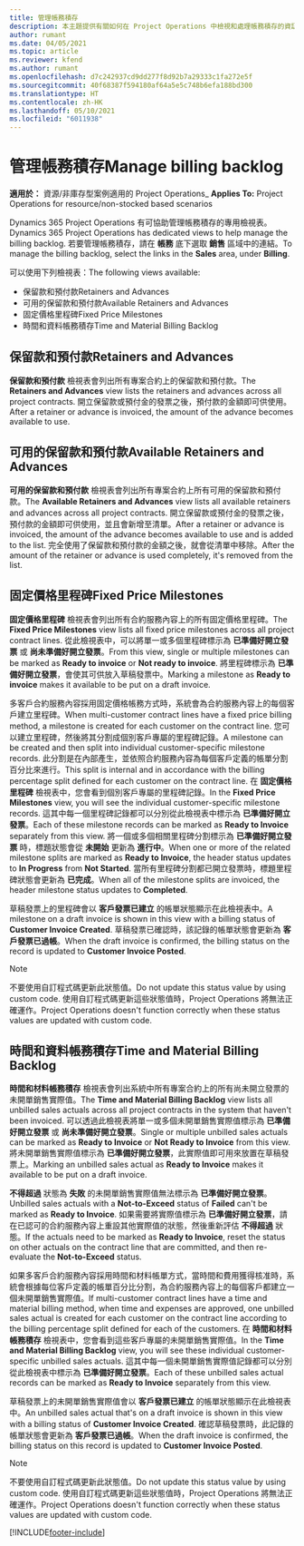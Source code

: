 ```yaml
---
title: 管理帳務積存
description: 本主題提供有關如何在 Project Operations 中檢視和處理帳務積存的資訊。
author: rumant
ms.date: 04/05/2021
ms.topic: article
ms.reviewer: kfend
ms.author: rumant
ms.openlocfilehash: d7c242937cd9dd277f8d92b7a29333c1fa272e5f
ms.sourcegitcommit: 40f68387f594180af64a5e5c748b6efa188bd300
ms.translationtype: HT
ms.contentlocale: zh-HK
ms.lasthandoff: 05/10/2021
ms.locfileid: "6011938"
---
```

# <a name="manage-billing-backlog"></a><span data-ttu-id="25c8a-103">管理帳務積存</span><span class="sxs-lookup"><span data-stu-id="25c8a-103">Manage billing backlog</span></span>

<span data-ttu-id="25c8a-104">**適用於：** 資源/非庫存型案例適用的 Project Operations</span><span class="sxs-lookup"><span data-stu-id="25c8a-104">_ **Applies To:** Project Operations for resource/non-stocked based scenarios</span></span>

<span data-ttu-id="25c8a-105">Dynamics 365 Project Operations 有可協助管理帳務積存的專用檢視表。</span><span class="sxs-lookup"><span data-stu-id="25c8a-105">Dynamics 365 Project Operations has dedicated views to help manage the billing backlog.</span></span> <span data-ttu-id="25c8a-106">若要管理帳務積存，請在 **帳務** 底下選取 **銷售** 區域中的連結。</span><span class="sxs-lookup"><span data-stu-id="25c8a-106">To manage the billing backlog, select the links in the **Sales** area, under **Billing**.</span></span> 

<span data-ttu-id="25c8a-107">可以使用下列檢視表：</span><span class="sxs-lookup"><span data-stu-id="25c8a-107">The following views available:</span></span>

- <span data-ttu-id="25c8a-108">保留款和預付款</span><span class="sxs-lookup"><span data-stu-id="25c8a-108">Retainers and Advances</span></span>
- <span data-ttu-id="25c8a-109">可用的保留款和預付款</span><span class="sxs-lookup"><span data-stu-id="25c8a-109">Available Retainers and Advances</span></span>
- <span data-ttu-id="25c8a-110">固定價格里程碑</span><span class="sxs-lookup"><span data-stu-id="25c8a-110">Fixed Price Milestones</span></span>
- <span data-ttu-id="25c8a-111">時間和資料帳務積存</span><span class="sxs-lookup"><span data-stu-id="25c8a-111">Time and Material Billing Backlog</span></span>

## <a name="retainers-and-advances"></a><span data-ttu-id="25c8a-112">保留款和預付款</span><span class="sxs-lookup"><span data-stu-id="25c8a-112">Retainers and Advances</span></span>

<span data-ttu-id="25c8a-113">**保留款和預付款** 檢視表會列出所有專案合約上的保留款和預付款。</span><span class="sxs-lookup"><span data-stu-id="25c8a-113">The **Retainers and Advances** view lists the retainers and advances across all project contracts.</span></span> <span data-ttu-id="25c8a-114">開立保留款或預付金的發票之後，預付款的金額即可供使用。</span><span class="sxs-lookup"><span data-stu-id="25c8a-114">After a retainer or advance is invoiced, the amount of the advance becomes available to use.</span></span>

## <a name="available-retainers-and-advances"></a><span data-ttu-id="25c8a-115">可用的保留款和預付款</span><span class="sxs-lookup"><span data-stu-id="25c8a-115">Available Retainers and Advances</span></span>

<span data-ttu-id="25c8a-116">**可用的保留款和預付款** 檢視表會列出所有專案合約上所有可用的保留款和預付款。</span><span class="sxs-lookup"><span data-stu-id="25c8a-116">The **Available Retainers and Advances** view lists all available retainers and advances across all project contracts.</span></span> <span data-ttu-id="25c8a-117">開立保留款或預付金的發票之後，預付款的金額即可供使用，並且會新增至清單。</span><span class="sxs-lookup"><span data-stu-id="25c8a-117">After a retainer or advance is invoiced, the amount of the advance becomes available to use and is added to the list.</span></span> <span data-ttu-id="25c8a-118">完全使用了保留款和預付款的金額之後，就會從清單中移除。</span><span class="sxs-lookup"><span data-stu-id="25c8a-118">After the amount of the retainer or advance is used completely, it's removed from the list.</span></span>

## <a name="fixed-price-milestones"></a><span data-ttu-id="25c8a-119">固定價格里程碑</span><span class="sxs-lookup"><span data-stu-id="25c8a-119">Fixed Price Milestones</span></span>

<span data-ttu-id="25c8a-120">**固定價格里程碑** 檢視表會列出所有合約服務內容上的所有固定價格里程碑。</span><span class="sxs-lookup"><span data-stu-id="25c8a-120">The **Fixed Price Milestones** view lists all fixed price milestones across all project contract lines.</span></span> <span data-ttu-id="25c8a-121">從此檢視表中，可以將單一或多個里程碑標示為 **已準備好開立發票** 或 **尚未準備好開立發票**。</span><span class="sxs-lookup"><span data-stu-id="25c8a-121">From this view, single or multiple milestones can be marked as **Ready to invoice** or **Not ready to invoice**.</span></span> <span data-ttu-id="25c8a-122">將里程碑標示為 **已準備好開立發票**，會使其可供放入草稿發票中。</span><span class="sxs-lookup"><span data-stu-id="25c8a-122">Marking a milestone as **Ready to invoice** makes it available to be put on a draft invoice.</span></span>

<span data-ttu-id="25c8a-123">多客戶合約服務內容採用固定價格帳務方式時，系統會為合約服務內容上的每個客戶建立里程碑。</span><span class="sxs-lookup"><span data-stu-id="25c8a-123">When multi-customer contract lines have a fixed price billing method, a milestone is created for each customer on the contract line.</span></span> <span data-ttu-id="25c8a-124">您可以建立里程碑，然後將其分割成個別客戶專屬的里程碑記錄。</span><span class="sxs-lookup"><span data-stu-id="25c8a-124">A milestone can be created and then split into individual customer-specific milestone records.</span></span> <span data-ttu-id="25c8a-125">此分割是在內部產生，並依照合約服務內容為每個客戶定義的帳單分割百分比來進行。</span><span class="sxs-lookup"><span data-stu-id="25c8a-125">This split is internal and in accordance with the billing percentage split defined for each customer on the contract line.</span></span> <span data-ttu-id="25c8a-126">在 **固定價格里程碑** 檢視表中，您會看到個別客戶專屬的里程碑記錄。</span><span class="sxs-lookup"><span data-stu-id="25c8a-126">In the **Fixed Price Milestones** view, you will see the individual customer-specific milestone records.</span></span> <span data-ttu-id="25c8a-127">這其中每一個里程碑記錄都可以分別從此檢視表中標示為 **已準備好開立發票**。</span><span class="sxs-lookup"><span data-stu-id="25c8a-127">Each of these milestone records can be marked as **Ready to Invoice** separately from this view.</span></span> <span data-ttu-id="25c8a-128">將一個或多個相關里程碑分割標示為 **已準備好開立發票** 時，標題狀態會從 **未開始** 更新為 **進行中**。</span><span class="sxs-lookup"><span data-stu-id="25c8a-128">When one or more of the related milestone splits are marked as **Ready to Invoice**, the header status updates to **In Progress** from **Not Started**.</span></span> <span data-ttu-id="25c8a-129">當所有里程碑分割都已開立發票時，標題里程碑狀態會更新為 **已完成**。</span><span class="sxs-lookup"><span data-stu-id="25c8a-129">When all of the milestone splits are invoiced, the header milestone status updates to **Completed**.</span></span>

<span data-ttu-id="25c8a-130">草稿發票上的里程碑會以 **客戶發票已建立** 的帳單狀態顯示在此檢視表中。</span><span class="sxs-lookup"><span data-stu-id="25c8a-130">A milestone on a draft invoice is shown in this view with a billing status of **Customer Invoice Created**.</span></span> <span data-ttu-id="25c8a-131">草稿發票已確認時，該記錄的帳單狀態會更新為 **客戶發票已過帳**。</span><span class="sxs-lookup"><span data-stu-id="25c8a-131">When the draft invoice is confirmed, the billing status on the record is updated to **Customer Invoice Posted**.</span></span> 

> [!NOTE] 
> <span data-ttu-id="25c8a-132">不要使用自訂程式碼更新此狀態值。</span><span class="sxs-lookup"><span data-stu-id="25c8a-132">Do not update this status value by using custom code.</span></span> <span data-ttu-id="25c8a-133">使用自訂程式碼更新這些狀態值時，Project Operations 將無法正確運作。</span><span class="sxs-lookup"><span data-stu-id="25c8a-133">Project Operations doesn't function correctly when these status values are updated with custom code.</span></span>

## <a name="time-and-material-billing-backlog"></a><span data-ttu-id="25c8a-134">時間和資料帳務積存</span><span class="sxs-lookup"><span data-stu-id="25c8a-134">Time and Material Billing Backlog</span></span>

<span data-ttu-id="25c8a-135">**時間和材料帳務積存** 檢視表會列出系統中所有專案合約上的所有尚未開立發票的未開單銷售實際值。</span><span class="sxs-lookup"><span data-stu-id="25c8a-135">The **Time and Material Billing Backlog** view lists all unbilled sales actuals across all project contracts in the system that haven't been invoiced.</span></span> <span data-ttu-id="25c8a-136">可以透過此檢視表將單一或多個未開單銷售實際值標示為 **已準備好開立發票** 或 **尚未準備好開立發票**。</span><span class="sxs-lookup"><span data-stu-id="25c8a-136">Single or multiple unbilled sales actuals can be marked as **Ready to Invoice** or **Not Ready to Invoice** from this view.</span></span> <span data-ttu-id="25c8a-137">將未開單銷售實際值標示為 **已準備好開立發票**，此實際值即可用來放置在草稿發票上。</span><span class="sxs-lookup"><span data-stu-id="25c8a-137">Marking an unbilled sales actual as **Ready to Invoice** makes it available to be put on a draft invoice.</span></span>

<span data-ttu-id="25c8a-138">**不得超過** 狀態為 **失敗** 的未開單銷售實際值無法標示為 **已準備好開立發票**。</span><span class="sxs-lookup"><span data-stu-id="25c8a-138">Unbilled sales actuals with a **Not-to-Exceed** status of **Failed** can't be marked as **Ready to Invoice**.</span></span> <span data-ttu-id="25c8a-139">如果需要將實際值標示為 **已準備好開立發票**，請在已認可的合約服務內容上重設其他實際值的狀態，然後重新評估 **不得超過** 狀態。</span><span class="sxs-lookup"><span data-stu-id="25c8a-139">If the actuals need to be marked as **Ready to Invoice**, reset the status on other actuals on the contract line that are committed, and then re-evaluate the **Not-to-Exceed** status.</span></span>

<span data-ttu-id="25c8a-140">如果多客戶合約服務內容採用時間和材料帳單方式，當時間和費用獲得核准時，系統會根據每位客戶定義的帳單百分比分割，為合約服務內容上的每個客戶都建立一個未開單銷售實際值。</span><span class="sxs-lookup"><span data-stu-id="25c8a-140">If multi-customer contract lines have a time and material billing method, when time and expenses are approved, one unbilled sales actual is created for each customer on the contract line according to the billing percentage split defined for each of the customers.</span></span> <span data-ttu-id="25c8a-141">在 **時間和材料帳務積存** 檢視表中，您會看到這些客戶專屬的未開單銷售實際值。</span><span class="sxs-lookup"><span data-stu-id="25c8a-141">In the **Time and Material Billing Backlog** view, you will see these individual customer-specific unbilled sales actuals.</span></span> <span data-ttu-id="25c8a-142">這其中每一個未開單銷售實際值記錄都可以分別從此檢視表中標示為 **已準備好開立發票**。</span><span class="sxs-lookup"><span data-stu-id="25c8a-142">Each of these unbilled sales actual records can be marked as **Ready to Invoice** separately from this view.</span></span>

<span data-ttu-id="25c8a-143">草稿發票上的未開單銷售實際值會以 **客戶發票已建立** 的帳單狀態顯示在此檢視表中。</span><span class="sxs-lookup"><span data-stu-id="25c8a-143">An unbilled sales actual that's on a draft invoice is shown in this view with a billing status of **Customer Invoice Created**.</span></span> <span data-ttu-id="25c8a-144">確認草稿發票時，此記錄的帳單狀態會更新為 **客戶發票已過帳**。</span><span class="sxs-lookup"><span data-stu-id="25c8a-144">When the draft invoice is confirmed, the billing status on this record is updated to **Customer Invoice Posted**.</span></span> 

> [!NOTE] 
> <span data-ttu-id="25c8a-145">不要使用自訂程式碼更新此狀態值。</span><span class="sxs-lookup"><span data-stu-id="25c8a-145">Do not update this status value by using custom code.</span></span> <span data-ttu-id="25c8a-146">使用自訂程式碼更新這些狀態值時，Project Operations 將無法正確運作。</span><span class="sxs-lookup"><span data-stu-id="25c8a-146">Project Operations doesn't function correctly when these status values are updated with custom code.</span></span>


[!INCLUDE[footer-include](../includes/footer-banner.md)]
